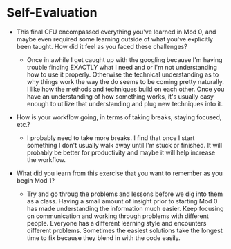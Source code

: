 # Self-Evaluation

- This final CFU encompassed everything you've learned in Mod 0, and maybe even required some learning outside of what you've explicitly been taught. How did it feel as you faced these challenges?
    - Once in awhile I get caught up with the googling because I'm having trouble finding EXACTLY what I need and or I'm not understanding how to use it properly. Otherwise the technical understanding as to why things work the way the do seems to be coming pretty naturally. I like how the methods and techniques build on each other. Once you have an understanding of how something works, it's usually easy enough to utilize that understanding and plug new techniques into it.

- How is your workflow going, in terms of taking breaks, staying focused, etc.?
    - I probably need to take more breaks. I find that once I start something I don't usually walk away until I'm stuck or finished. It will probably be better for productivity and maybe it will help increase the workflow.

- What did you learn from this exercise that you want to remember as you begin Mod 1?
    - Try and go throug the problems and lessons before we dig into them as a class. Having a small amount of insight prior to starting Mod 0 has made understanding the information much easier. Keep focusing on communication and working through problems with different people. Everyone has a different learning style and encounters different problems. Sometimes the easiest solutions take the longest time to fix because they blend in with the code easily. 